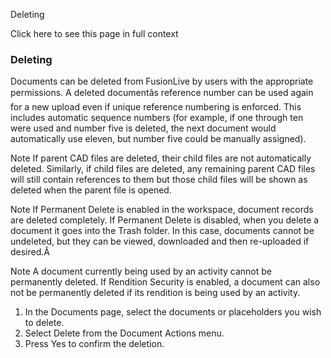Deleting

Click here to see this page in full context

###  Deleting

Documents can be deleted from FusionLive by users with the appropriate
permissions. A deleted documentâs reference number can be used again for a
new upload even if unique reference numbering is enforced. This includes
automatic sequence numbers (for example, if one through ten were used and
number five is deleted, the next document would automatically use eleven, but
number five could be manually assigned).

Note  If parent CAD files are deleted, their child files are not automatically
deleted. Similarly, if child files are deleted, any remaining parent CAD files
will still contain references to them but those child files will be shown as
deleted when the parent file is opened.

Note  If Permanent Delete is enabled in the workspace, document records are
deleted completely. If Permanent Delete is disabled, when you delete a
document it goes into the Trash folder. In this case, documents cannot be
undeleted, but they can be viewed, downloaded and then re-uploaded if
desired.Â

Note  A document currently being used by an activity cannot be permanently
deleted. If Rendition Security is enabled, a document can also not be
permanently deleted if its rendition is being used by an activity.

  1. In the Documents page, select the documents or placeholders you wish to delete. 
  2. Select Delete from the Document Actions menu. 
  3. Press Yes to confirm the deletion. 

